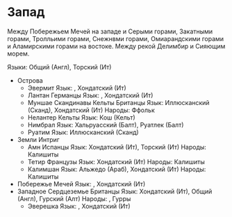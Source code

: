 # Запад

Между Побережьем Мечей на западе и Серыми горами, Закатными горами, Тролльими горами, Снежнвми горами, Омиарандскими горами и Аламирскими горами на востоке.
Между рекой Делимбир и Сияющим морем.

Языки: Общий (Англ), Торский (Ит)

*   Острова
    *   Эвермит
        Язык: , Хондатский (Ит)
    *   Лантан
        Германцы
        Язык: , Хондатский (Ит)
    *   Муншае
        Скандинавы
        Кельты
        Британцы
        Язык: Иллюсканский (Сканд), Хондатский (Ит)
        Народы: Ффольк
    *   Нелантер
        Кельты
        Язык: Кош (Кельт)
    *   Нимбрал
        Язык: Хальруасский (Балт), Руатлек (Балт)
    *   Руатим
        Язык: Иллюсканский (Сканд)    
*   Земли Интриг
    *   Амн
        Испанцы
        Язык: Хондатский (Ит), Торский (Ит)
        Народы: Калишиты
    *   Тетир
        Французы
        Язык: Хондатский (Ит)
        Народы: Калишиты
    *   Калимшан
        Язык: Альжедо (Араб), Хондатский (Ит)
        Народы: Калишиты
*   Побережье Мечей
    Язык: , Хондатский (Ит)
*   Западное Сердцеземье
    Британцы
    Язык: Хондатский (Ит), Общий (Англ), Гурский (Алт)
    Народы: , Гурры
    *   Эверешка
        Язык: , Хондатский (Ит)
